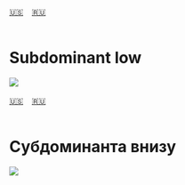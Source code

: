 <span id="en"><a href='#en'>🇺🇸</a> &nbsp;&nbsp;&nbsp;<a href='#ru'>🇷🇺</a> &nbsp;&nbsp;&nbsp;</span><br><br>
# Subdominant low

![](https://github.com/stolbitsa/stolbitsa/assets/149964365/408f27a7-5bb8-4f9a-970f-3dbc3ef611e5)
<br><br>
<span id="ru"><a href='#en'>🇺🇸</a> &nbsp;&nbsp;&nbsp;<a href='#ru'>🇷🇺</a> &nbsp;&nbsp;&nbsp;</span><br><br>
# Субдоминанта внизу

![](https://github.com/stolbitsa/stolbitsa/assets/149964365/408f27a7-5bb8-4f9a-970f-3dbc3ef611e5)<br><br>
